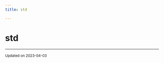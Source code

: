 ```yaml
---
title: std

---
```


# std










-------------------------------

<sub>Updated on 2023-04-03</sub>